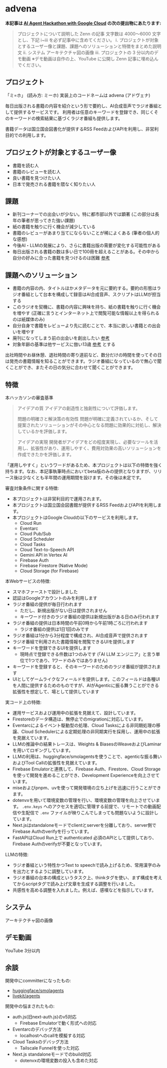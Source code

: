 # advena

**本記事は [AI Agent Hackathon with Google Cloud](https://zenn.dev/hackathons/2024-google-cloud-japan-ai-hackathon) の次の提出物にあたります:**
> プロジェクトについて説明した Zenn の記事
> 文字数は 4000～6000 文字とし、下記 ⅰ~ⅲ を必ず記事中に含めてください。
> ⅰ. プロジェクトが対象とするユーザー像と課題、課題へのソリューションと特徴をまとめた説明文
> ⅱ. システム アーキテクチャ図の画像
> ⅲ. プロジェクトの 3 分以内のデモ動画
> ※デモ動画は自作の上、YouTube に公開し Zenn 記事に埋め込んでください。

## プロジェクト

「ミ=ホ」 (読み方: ミーホ)
実装上のコードネームは advena (アドヴェナ)

毎日出版される書籍の内容を紹介という形で要約し、AI合成音声でラジオ番組として提供するサービスです。
利用者は任意のキーワードを登録でき、同じくそのキーワードの検索結果に基づくラジオ番組も提供します。

書籍データは国立国会図書化が提供するRSS FeedおよびAPIを利用し、非営利目的での利用します。

## プロジェクトが対象とするユーザー像

* 書籍を読む人
* 書籍のレビューを読む人
* 良い書籍を見つけたい人
* 日本で発売される書籍を隈なく知りたい人

## 課題

* 新刊コーナーでの出会いが少ない。特に都市部以外では顕著 (この部分は長年の筆者が思ってきた強い課題)
* 紙の書籍を触りに行く機会が減少している
* 書籍のレビューがあまり当てにならないことが稀によくある (筆者の個人的な感想)
* 今後AI・LLMの発展により、さらに書籍出版の需要が変化する可能性がある
* 毎日出版される書籍の数は多い日で100冊を超えることがある。その中から自分の好みに合った書籍を見つけるのは困難 [参考](https://www.books.or.jp/)

## 課題へのソリューション

* 書籍の内容の内、タイトルほかメタデータを元に要約する。要約の形態はラジオ番組として台本を構成して録音はAI合成音声、スクリプトはLLMが担当する
* このラジオを契機に、書籍の内容に興味を持ち、紙の書籍を触りに行く機会を増やす (正確に言うとインターネット上で閲覧可能な情報以上を得られるのは紙媒体のみ)
* 自分自身で書籍をレビューより先に読むことで、本当に欲しい書籍との出会いを増やす
* 廃刊になってしまう前の出会いを創出したい [参考](https://togetter.com/li/2502536)
* 対象年齢の基準は他サービスに倣い13歳 [参考](https://openai.com/ja-JP/policies/terms-of-use/) とする

出社時間やお昼休憩、退社時間の寄り道前など、数分だけの時間を使ってその日は発売の書籍情報を知ることができます。ラジオ番組になっているので無心で聞くことができ、またその日の気分に合わせて聞くことができます。

## 特徴

本ハッカソンの審査基準

> アイデアの質
> アイデアの創造性と独創性について評価します。
>
> 問題の明確さと解決策の有効性
> 問題が明確に定義されているか、そして提案されたソリューションがその中心となる問題に効果的に対処し、解決しているかを評価します。
>
> アイデアの実現
> 開発者がアイデアをどの程度実現し、必要なツールを活用し、拡張性があり、運用しやすく、費用対効果の高いソリューションを作成できたかを評価します。

「運用しやすく」というワードがあるため、本プロジェクトは以下の特徴を強く持ちます。なお、本記事執筆時点においてbeta版のみの提供となりますが、リリース後は少なくとも半年間の運用期間を設けます。その後は未定です。

審査対象条件に関する特徴:

* 本プロジェクトは非営利目的で運用されます。
* 本プロジェクトは国立国会図書館が提供するRSS FeedおよびAPIを利用します。
* 本プロジェクトはGoogle Cloudの以下のサービスを利用します。
  * Cloud Run
  * Eventarc
  * Cloud Pub/Sub
  * Cloud Scheduler
  * Cloud Tasks
  * Cloud Text-to-Speech API
  * Gemini API in Vertex AI
  * Firebase Auth
  * Firebase Firestore (Native Mode)
  * Cloud Storage (for Firebase)

本Webサービスの特徴:

* スマホファーストで設計しました
* 認証はGoogleアカウントのみを利用します
* ラジオ番組の提供が毎日行われます
  * ただし、新規出版がない日は提供されません
  * キーワード付きのラジオ番組の提供は新規出版がある日のみ行われます
* ラジオ番組の提供は日本時間の午前0時から午前1時ごろに行われます
  * ラジオ番組の提供は1日1回のみです
* ラジオ番組は1分から3分程度で構成され、AI合成音声で提供されます
* ラジオ番組で利用された書籍情報を閲覧できるUIを提供します
* キーワードを登録できるUIを提供します
  * 現時点で登録できる件数は1つのみです (「AI LLM エンジニア」と言う単位で1つであり、1ワードのみではありません)
* キーワードを登録すると、そのキーワードのためのラジオ番組が提供されます
* UIとしてゲームライクなフィールドを提供します。このフィールドは各種UIを人間に提供するためのものですが、AIがAgenticに振る舞うことができる拡張性を想定して、場として提供しています

実コード上の特徴:

* 運用サービスおよび運用中の拡張を見据えて、設計しています。
* Firestoreのデータ構造は、無停止でのmigrationに対応しています。
* Eventarcによるイベント駆動型の処理、Cloud Tasksによる非同期処理の移譲、Cloud Schedulerによる定期処理の非同期実行を採用し、運用中の拡張を見据えています。
* LLMの推論中の結果トレースは、Weights & BiasesのWeaveおよびLaminarを用いてロギングしています。
* LLMの利用は、huggingface/smolagentsを使うことで、agenticな振る舞いおよびTool Callの拡張性を見据えています。
* Firebase Emulatorと連携して、Firebase Auth、Firestore、Cloud Storageを使って開発を進めることができ、Development Experienceを向上させています。
* miseおよびpnpm、uvを使って開発環境の立ち上げを迅速に行うことができます。
* dotenvxを用いて環境変数の管理を行い、環境変数の管理を向上させています。 `.env.keys` へのアクセスを適切に管理する前提で、リモートでの動画配信や生配信で `.env` ファイルが映りこんでしまっても問題ないように設計しています。
* Next.jsはstandaloneモードでclientとserverを分離しており、server側でFirebase Authのverifyを行っています。
* FastAPIはCloud Run上で authenticated 必須のAPIとして提供しており、Firebase Authのverifyが不要となっています。

LLMの特徴:

* ラジオ番組という特性かつText to speechで読み上げるため、常用漢字のみを出力とするように調整しています。
* ラジオ番組の台本の構成というタスク上、thinkタグを使い、まず構成を考えてからscriptタグで読み上げ文章を生成する調整を行いました。
* 共感性を高める調整を入れました。例えば、感嘆などを指示しています。

## システム

アーキテクチャ図の画像

## デモ動画

YouTube 3分以内

## 余談

開発中にcommitterになったもの:

* [huggingface/smolagents](https://github.com/huggingface/smolagents/pull/379)
* [livekit/agents](https://github.com/livekit/agents/pull/1415)

開発中の悩まされたもの:

* auth.js(旧next-auth.js)のv5対応
  * Firebase Emulatorで動く形式への対応
* Eventarcのデバッグ方法
  * localhostへのcallを模擬する対応
* Cloud Tasksのデバッグ方法
  * Tailscale Funnelを使った対応
* Next.js standaloneモードでのbuild対応
  * dotenvxの環境変数の投入も含めた対応
